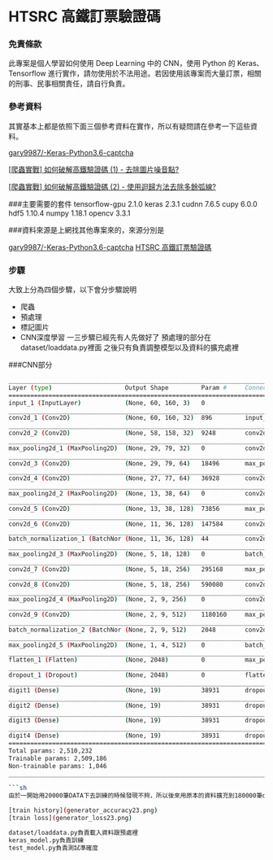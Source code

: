 ﻿# HTSRC 高鐵訂票驗證碼

### 免責條款

此專案是個人學習如何使用 Deep Learning 中的 CNN，使用 Python 的 Keras、Tensorflow 進行實作，請勿使用於不法用途。若因使用該專案而大量訂票，相關的刑事、民事相關責任，請自行負責。

### 參考資料

其實基本上都是依照下面三個參考資料在實作，所以有疑問請在參考一下這些資料。

[gary9987/-Keras-Python3.6-captcha](https://github.com/gary9987/-Keras-TensorFlow-Python3.6-)

[[爬蟲實戰] 如何破解高鐵驗證碼 (1) - 去除圖片噪音點?](https://www.youtube.com/watch?v=6HGbKdB4kVY)

[[爬蟲實戰] 如何破解高鐵驗證碼 (2) - 使用迴歸方法去除多餘弧線?](https://www.youtube.com/watch?v=4DHcOPSfC4c)

###主要需要的套件
tensorflow-gpu 2.1.0
keras 2.3.1
cudnn 7.6.5
cupy  6.0.0
hdf5 1.10.4
numpy 1.18.1
opencv 3.3.1

###資料來源是上網找其他專案來的，來源分別是

[gary9987/-Keras-Python3.6-captcha](https://github.com/gary9987/-Keras-TensorFlow-Python3.6-)
[HTSRC 高鐵訂票驗證碼](https://github.com/maxmilian/thsrc_captcha)

### 步驟
大致上分為四個步驟，以下會分步驟說明

- 爬蟲
- 預處理
- 標記圖片
- CNN深度學習
一三步驟已經先有人先做好了
預處理的部分在 dataset/loaddata.py裡面
之後只有負責調整模型以及資料的擴充處裡

###CNN部分
```sh
__________________________________________________________________________________________________
Layer (type)                    Output Shape         Param #     Connected to
==================================================================================================
input_1 (InputLayer)            (None, 60, 160, 3)   0
__________________________________________________________________________________________________
conv2d_1 (Conv2D)               (None, 60, 160, 32)  896         input_1[0][0]
__________________________________________________________________________________________________
conv2d_2 (Conv2D)               (None, 58, 158, 32)  9248        conv2d_1[0][0]
__________________________________________________________________________________________________
max_pooling2d_1 (MaxPooling2D)  (None, 29, 79, 32)   0           conv2d_2[0][0]
__________________________________________________________________________________________________
conv2d_3 (Conv2D)               (None, 29, 79, 64)   18496       max_pooling2d_1[0][0]
__________________________________________________________________________________________________
conv2d_4 (Conv2D)               (None, 27, 77, 64)   36928       conv2d_3[0][0]
__________________________________________________________________________________________________
max_pooling2d_2 (MaxPooling2D)  (None, 13, 38, 64)   0           conv2d_4[0][0]
__________________________________________________________________________________________________
conv2d_5 (Conv2D)               (None, 13, 38, 128)  73856       max_pooling2d_2[0][0]
__________________________________________________________________________________________________
conv2d_6 (Conv2D)               (None, 11, 36, 128)  147584      conv2d_5[0][0]
__________________________________________________________________________________________________
batch_normalization_1 (BatchNor (None, 11, 36, 128)  44          conv2d_6[0][0]
__________________________________________________________________________________________________
max_pooling2d_3 (MaxPooling2D)  (None, 5, 18, 128)   0           batch_normalization_1[0][0]
__________________________________________________________________________________________________
conv2d_7 (Conv2D)               (None, 5, 18, 256)   295168      max_pooling2d_3[0][0]
__________________________________________________________________________________________________
conv2d_8 (Conv2D)               (None, 5, 18, 256)   590080      conv2d_7[0][0]
__________________________________________________________________________________________________
max_pooling2d_4 (MaxPooling2D)  (None, 2, 9, 256)    0           conv2d_8[0][0]
__________________________________________________________________________________________________
conv2d_9 (Conv2D)               (None, 2, 9, 512)    1180160     max_pooling2d_4[0][0]
__________________________________________________________________________________________________
batch_normalization_2 (BatchNor (None, 2, 9, 512)    2048        conv2d_9[0][0]
__________________________________________________________________________________________________
max_pooling2d_5 (MaxPooling2D)  (None, 1, 4, 512)    0           batch_normalization_2[0][0]
__________________________________________________________________________________________________
flatten_1 (Flatten)             (None, 2048)         0           max_pooling2d_5[0][0]
__________________________________________________________________________________________________
dropout_1 (Dropout)             (None, 2048)         0           flatten_1[0][0]
__________________________________________________________________________________________________
digit1 (Dense)                  (None, 19)           38931       dropout_1[0][0]
__________________________________________________________________________________________________
digit2 (Dense)                  (None, 19)           38931       dropout_1[0][0]
__________________________________________________________________________________________________
digit3 (Dense)                  (None, 19)           38931       dropout_1[0][0]
__________________________________________________________________________________________________
digit4 (Dense)                  (None, 19)           38931       dropout_1[0][0]
==================================================================================================
Total params: 2,510,232
Trainable params: 2,509,186
Non-trainable params: 1,046
__________________________________________________________________________________________________

```sh
由於一開始用20000筆DATA下去訓練的時候發現不夠，所以後來用原本的資料擴充到180000筆data

[train history](generator_accuracy23.png)
[train loss](generator_loss23.png)

dataset/loaddata.py負責載入資料跟預處裡
keras_model.py負責訓練
test_model.py負責測試準確度